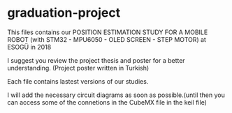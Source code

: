 # graduation-project
This files contains our POSITION ESTIMATION STUDY FOR A MOBILE ROBOT (with STM32 - MPU6050 - OLED SCREEN - STEP MOTOR) at ESOGÜ in 2018

I suggest you review the project thesis and poster for a better understanding. (Project poster written in Turkish)

Each file contains lastest versions of our studies.

I will add the necessary circuit diagrams as soon as possible.(until then you can access some of the connetions in the CubeMX file in the keil file)


